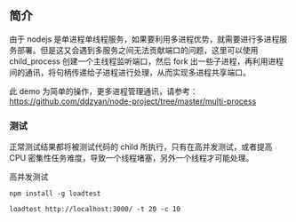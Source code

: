 ## 简介

由于 nodejs 是单进程单线程服务，如果要利用多进程优势，就需要进行多进程服务部署。但是这又会遇到多服务之间无法贡献端口的问题，这里可以使用 child_process 创建一个主线程监听端口，然后 fork 出一些子进程，再利用进程间的通讯，将句柄传递给子进程进行处理，从而实现多进程共享端口。

此 demo 为简单的操作，更多进程管理通讯，请参考：https://github.com/ddzyan/node-project/tree/master/multi-process

### 测试

正常测试结果都将被测试代码的 child 所执行，只有在高并发测试，或者提高 CPU 密集性任务难度，导致一个线程堵塞，另外一个线程才可能处理。

高并发测试

```
npm install -g loadtest

loadtest http://localhost:3000/ -t 20 -c 10
```
